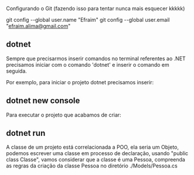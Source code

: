 Configurando o Git (fazendo isso para tentar nunca mais esquecer kkkkk)

git config --global user.name "Efraim"
git config --global user.email "efraim.alima@gmail.com"

## dotnet

Sempre que precisarmos inserir comandos no terminal referentes ao .NET precisamos iniciar com o comando 'dotnet' e inserir o comando em seguida.

Por exemplo, para iniciar o projeto dotnet precisamos inserir:

## dotnet new console

Para executar o projeto que acabamos de criar:

## dotnet run

A classe de um projeto está correlacionada a POO, ela seria um Objeto, podemos escrever uma classe em processo de declaração, usando "public class Classe", vamos considerar que a classe é uma Pessoa, compreenda as regras da criação da classe Pessoa no diretório ./Models/Pessoa.cs